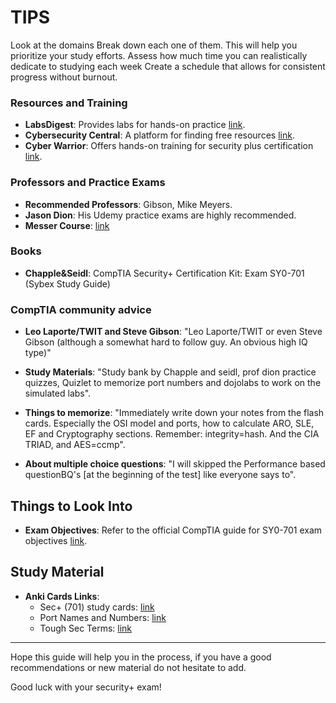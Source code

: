 # TIPS


Look at the domains 
Break down each one of them. This will help you prioritize your study efforts.
Assess how much time you can realistically dedicate to studying each week
Create a schedule that allows for consistent progress without burnout. 

### Resources and Training

- **LabsDigest**: Provides labs for hands-on practice [link](https://labsdigest.com/).
- **Cybersecurity Central**: A platform for finding free resources [link](https://www.cybersecuritycentral.org/home).
- **Cyber Warrior**: Offers hands-on training for security plus certification [link](https://www.cyberwarrior.com/security-plus/).

### Professors and Practice Exams

- **Recommended Professors**: Gibson, Mike Meyers.
- **Jason Dion**: His Udemy practice exams are highly recommended.
- **Messer Course**: [link](https://www.youtube.com/watch?v=KiEptGbnEBc&t=1s)

### Books

- **Chapple&Seidl**:  CompTIA Security+ Certification Kit: Exam SY0-701 (Sybex Study Guide)
  

### CompTIA community advice

- **Leo Laporte/TWIT and Steve Gibson**: "Leo Laporte/TWIT or even Steve Gibson (although a somewhat hard to follow guy. An obvious high IQ type)"
  
- **Study Materials**: "Study bank by Chapple and seidl, prof dion practice quizzes, Quizlet to memorize port numbers and dojolabs to work on the simulated labs".

- **Things to memorize**: "Immediately write down your notes from the flash cards. Especially the OSI model and ports, how to calculate ARO, SLE, EF and Cryptography sections. Remember: integrity=hash. And the CIA TRIAD, and AES=ccmp".

- **About multiple choice questions**: "I will skipped the Performance based questionBQ's [at the beginning of the test] like everyone says to".

## Things to Look Into

- **Exam Objectives**: Refer to the official CompTIA guide for SY0-701 exam objectives [link](https://www.comptia.jp/pdf/Security%2B%20SY0-501%20Exam%20Objectives.pdf).

## Study Material

- **Anki Cards Links**:
  - Sec+ (701) study cards: [link](https://lognpacific.com/free-certification-practice-tests/)
  - Port Names and Numbers: [link](https://quizlet.com/343931988/port-names-and-numbers-security-501-flash-cards/)
  - Tough Sec Terms: [link](https://quizlet.com/648931527/tough-sec-terms-flash-cards/)

-----
Hope this guide will help you in the process, if you have a good recommendations or new material do not hesitate to add.

Good luck with your security+ exam! 
